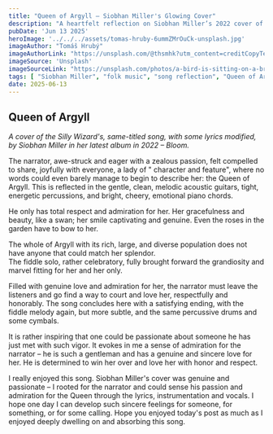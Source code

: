 ```yaml
---
title: "Queen of Argyll – Siobhan Miller's Glowing Cover"
description: "A heartfelt reflection on Siobhan Miller’s 2022 cover of 'Queen of Argyll,' exploring the narrator’s passionate admiration and the song’s bright, emotional instrumentation."
pubDate: 'Jun 13 2025'
heroImage: '../../../assets/tomas-hruby-6ummZMrOuCk-unsplash.jpg'
imageAuthor: "Tomáš Hrubý"
imageAuthorLink: "https://unsplash.com/@thsmhk?utm_content=creditCopyText&utm_medium=referral&utm_source=unsplash"
imageSource: 'Unsplash'
imageSourceLink: "https://unsplash.com/photos/a-bird-is-sitting-on-a-branch-of-a-tree-6ummZMrOuCk?utm_content=creditCopyText&utm_medium=referral&utm_source=unsplash"
tags: [ "Siobhan Miller", "folk music", "song reflection", "Queen of Argyll", "cover songs", "Bloom album" ]
date: 2025-06-13
---
```


## Queen of Argyll

*A cover of the Silly Wizard's, same-titled song, with some lyrics modified, by Siobhan Miller in her latest album in
2022 – Bloom.*

The narrator, awe-struck and eager with a zealous passion, felt compelled to share, joyfully with everyone, a lady of "
character and feature", where no words could even barely manage to begin to describe her: the Queen of Argyll. This is
reflected in the gentle, clean, melodic acoustic guitars, tight, energetic percussions, and bright, cheery, emotional
piano chords.

He only has total respect and admiration for her. Her gracefulness and beauty, like a swan; her smile captivating and
genuine. Even the roses in the garden have to bow to her.

The whole of Argyll with its rich, large, and diverse population does not have anyone that could match her splendor.  
The fiddle solo, rather celebratory, fully brought forward the grandiosity and marvel fitting for her and her only.

Filled with genuine love and admiration for her, the narrator must leave the listeners and go find a way to court and
love her, respectfully and honorably. The song concludes here with a satisfying ending, with the fiddle melody again,
but more subtle, and the same percussive drums and some cymbals.

It is rather inspiring that one could be passionate about someone he has just met with such vigor. It evokes in me a
sense of admiration for the narrator – he is such a gentleman and has a genuine and sincere love for her. He is
determined to win her over and love her with honor and respect.

I really enjoyed this song. Siobhan Miller's cover was genuine and passionate – I rooted for the narrator and could
sense his passion and admiration for the Queen through the lyrics, instrumentation and vocals. I hope one day I can
develop such sincere feelings for someone, for something, or for some calling. Hope you enjoyed today's post as much as
I enjoyed deeply dwelling on and absorbing this song.

